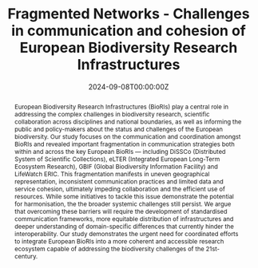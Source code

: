 ---
title: Fragmented Networks - Challenges in communication and cohesion of European Biodiversity Research Infrastructures
abstract: European Biodiversity Research Infrastructures (BioRIs) play a central role in addressing the complex challenges in biodiversity research, scientific collaboration across disciplines and national boundaries, as well as informing the public and policy-makers about the status and challenges of the European biodiversity. Our study focuses on the communication and coordination amongst BioRIs and revealed important fragmentation in communication strategies both within and across the key European BioRIs — including DiSSCo (Distributed System of Scientific Collections), eLTER (Integrated European Long-Term Ecosystem Research), GBIF (Global Biodiversity Information Facility) and LifeWatch ERIC. This fragmentation manifests in uneven geographical representation, inconsistent communication practices and limited data and service cohesion, ultimately impeding collaboration and the efficient use of resources. While some initiatives to tackle this issue demonstrate the potential for harmonisation, the the broader systemic challenges still persist. We argue that overcoming these barriers will require the development of standardised communication frameworks, more equitable distribution of infrastructures and deeper understanding of domain-specific differences that currently hinder the interoperability. Our study demonstrates the urgent need for coordinated efforts to integrate European BioRIs into a more coherent and accessible research ecosystem capable of addressing the biodiversity challenges of the 21st-century.
authors:
- Allan T. Souza
- Tomáš Martinovič
- Carrie Andrew
- Yi-Ming Gan
- ErikKusch
date: "2024-09-08T00:00:00Z"
doi: "https://doi.org/10.3897/BDJ.13.e148079"
featured: true
projects:
- BioDT
publication: "2025-06-20T00:00:00Z"
# publication_short: ""
publication_types: # 1 = conference paper, 2 = journal article, 3 = preprint, 4 = conference paper, 5 = book, 6 = Book section, 7 = Thesis, 8 = patent
- "2"
# publishDate: ""
tags:
- BioDT
- Research Infrastructure
url_code: https://github.com/ErikKusch/BioDT-Research-Infrastructure
# url_dataset: ''
url_pdf: https://bdj.pensoft.net/article/148079/
# url_poster: /media/poster/2020_ISEC/Poster - Global Dryland Vegetation Memory.pdf
# url_project: ""
# url_slides: ""
# url_source: '#'
# url_video: '#'
summary: Overview and recommendations for European Biodiversity Research Infrastructure Network.
---